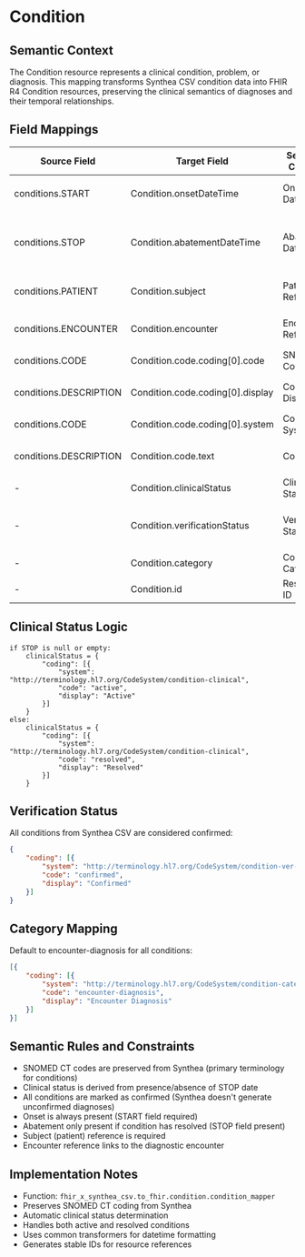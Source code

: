 # Condition

## Semantic Context
The Condition resource represents a clinical condition, problem, or diagnosis. This mapping transforms Synthea CSV condition data into FHIR R4 Condition resources, preserving the clinical semantics of diagnoses and their temporal relationships.

## Field Mappings
| Source Field | Target Field | Semantic Concept | Transform | Semantic Notes |
|--------------|--------------|------------------|-----------|----------------|
| conditions.START | Condition.onsetDateTime | Onset Date/Time | Format as ISO 8601 | When condition started |
| conditions.STOP | Condition.abatementDateTime | Abatement Date/Time | Format as ISO 8601 | When condition resolved (if applicable) |
| conditions.PATIENT | Condition.subject | Patient Reference | Create Reference("Patient/{id}") | Patient with condition |
| conditions.ENCOUNTER | Condition.encounter | Encounter Reference | Create Reference("Encounter/{id}") | Encounter where diagnosed |
| conditions.CODE | Condition.code.coding[0].code | SNOMED Code | Direct copy | SNOMED CT code |
| conditions.DESCRIPTION | Condition.code.coding[0].display | Code Display | Direct copy | Human-readable description |
| conditions.CODE | Condition.code.coding[0].system | Code System | Set to "http://snomed.info/sct" | SNOMED CT system |
| conditions.DESCRIPTION | Condition.code.text | Code Text | Direct copy | Fallback text description |
| - | Condition.clinicalStatus | Clinical Status | Determine from STOP field | active or resolved |
| - | Condition.verificationStatus | Verification Status | Set to "confirmed" | All CSV conditions are confirmed |
| - | Condition.category | Condition Category | Set to "encounter-diagnosis" | Default category |
| - | Condition.id | Resource ID | Generate from PATIENT+START+CODE | Composite key |

## Clinical Status Logic
```
if STOP is null or empty:
    clinicalStatus = {
        "coding": [{
            "system": "http://terminology.hl7.org/CodeSystem/condition-clinical",
            "code": "active",
            "display": "Active"
        }]
    }
else:
    clinicalStatus = {
        "coding": [{
            "system": "http://terminology.hl7.org/CodeSystem/condition-clinical",
            "code": "resolved",
            "display": "Resolved"
        }]
    }
```

## Verification Status
All conditions from Synthea CSV are considered confirmed:
```json
{
    "coding": [{
        "system": "http://terminology.hl7.org/CodeSystem/condition-ver-status",
        "code": "confirmed",
        "display": "Confirmed"
    }]
}
```

## Category Mapping
Default to encounter-diagnosis for all conditions:
```json
[{
    "coding": [{
        "system": "http://terminology.hl7.org/CodeSystem/condition-category",
        "code": "encounter-diagnosis",
        "display": "Encounter Diagnosis"
    }]
}]
```

## Semantic Rules and Constraints
- SNOMED CT codes are preserved from Synthea (primary terminology for conditions)
- Clinical status is derived from presence/absence of STOP date
- All conditions are marked as confirmed (Synthea doesn't generate unconfirmed diagnoses)
- Onset is always present (START field required)
- Abatement only present if condition has resolved (STOP field present)
- Subject (patient) reference is required
- Encounter reference links to the diagnostic encounter

## Implementation Notes
- Function: `fhir_x_synthea_csv.to_fhir.condition.condition_mapper`
- Preserves SNOMED CT coding from Synthea
- Automatic clinical status determination
- Handles both active and resolved conditions
- Uses common transformers for datetime formatting
- Generates stable IDs for resource references